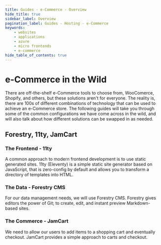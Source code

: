 ```yaml
---
title: Guides - e-Commerce - Overview
hide_title: true
sidebar_label: Overview
pagination_label: Guides - Hosting - e-Commerce
keywords:
    - websites
    - applications
    - azure
    - micro frontends
    - e-commerce
hide_table_of_contents: true
---
```


# e-Commerce in the Wild

There are off-the-shelf e-Commerce tools to choose from, WooComerce, Shopify, and others, but these solutions aren't for everyone.  The reality is, there are 100s of different combinations of technology that can be used to achieve an e-Commerce store.  The following guides will take you through some of the common configurations we have come across in the wild, and will also talk about how different solutions can be swapped in as needed.

## Forestry, 11ty, JamCart

### The Frontend - 11ty

A common approach to modern frontend development is to use static generated sites.  11ty (Eleventy) is a simple static site generator based on JavaScript, that is zero-config by default and allows you to transform a directory of templates into HTML. 

### The Data - Forestry CMS

For our data management needs, we will use Forestry CMS. Forestry gives editors the power of Git; to create, edit, and instant preview Markdown-based sites.

### The Commerce - JamCart

We need to allow our users to add items to a shopping cart and eventually checkout.  JamCart provides a simple approach to carts and checkout.
